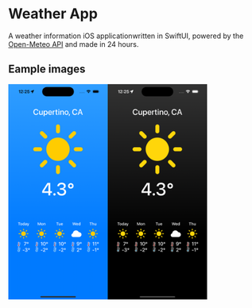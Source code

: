 # Weather App

A weather information iOS applicationwritten in SwiftUI, powered by the [Open-Meteo API](https://open-meteo.com/en/docs) and made in 24 hours.

## Eample images

<img src="Images/Screenshot1.png" width="200"><img src="Images/Screenshot2.png" width="200">
